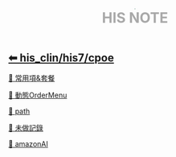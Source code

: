 <div style="text-align:center;padding-bottom: 20px">
  <div style="width: 100%;">
      <img src="../../../his_clin/img/open-book.png" style="zoom:15%;" />
  </div>
  <b style="color: darkgray; font-size: 28px; margin-top: 10px">HIS NOTE</b>
</div>

## [⬅ his_clin/his7/cpoe](../his7.md)

[📄 常用項&套餐](./常用項&套餐.md)

[📄 動態OrderMenu](./動態OrderMenu.md)

[📄 path](./path.md)

[📄 未做記錄](./未做記錄.md)

[📄 amazonAI](./amazonAI.md)
